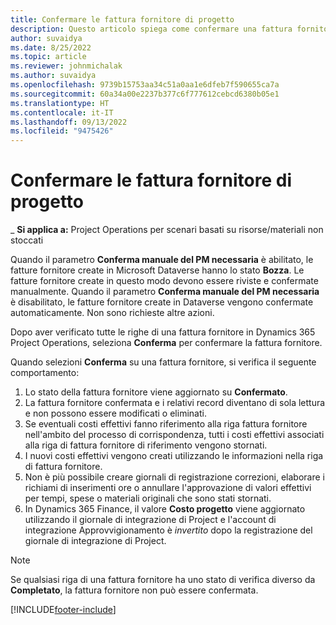 ```yaml
---
title: Confermare le fattura fornitore di progetto
description: Questo articolo spiega come confermare una fattura fornitore di progetto in Microsoft Dynamics 365 Project Operations e descrive l'impatto finanziario della conferma di una fattura fornitore di progetto.
author: suvaidya
ms.date: 8/25/2022
ms.topic: article
ms.reviewer: johnmichalak
ms.author: suvaidya
ms.openlocfilehash: 9739b15753aa34c51a0aa1e6dfeb7f590655ca7a
ms.sourcegitcommit: 60a34a00e2237b377c6f777612cebcd6380b05e1
ms.translationtype: HT
ms.contentlocale: it-IT
ms.lasthandoff: 09/13/2022
ms.locfileid: "9475426"
---
```

# <a name="confirm-project-vendor-invoices"></a>Confermare le fattura fornitore di progetto

_ **Si applica a:** Project Operations per scenari basati su risorse/materiali non stoccati

Quando il parametro **Conferma manuale del PM necessaria** è abilitato, le fatture fornitore create in Microsoft Dataverse hanno lo stato **Bozza**. Le fatture fornitore create in questo modo devono essere riviste e confermate manualmente. Quando il parametro **Conferma manuale del PM necessaria** è disabilitato, le fatture fornitore create in Dataverse vengono confermate automaticamente. Non sono richieste altre azioni. 

Dopo aver verificato tutte le righe di una fattura fornitore in  Dynamics 365 Project Operations, seleziona **Conferma** per confermare la fattura fornitore.

Quando selezioni **Conferma** su una fattura fornitore, si verifica il seguente comportamento:

1. Lo stato della fattura fornitore viene aggiornato su **Confermato**.
1. La fattura fornitore confermata e i relativi record diventano di sola lettura e non possono essere modificati o eliminati.
1. Se eventuali costi effettivi fanno riferimento alla riga fattura fornitore nell'ambito del processo di corrispondenza, tutti i costi effettivi associati alla riga di fattura fornitore di riferimento vengono stornati.
1. I nuovi costi effettivi vengono creati utilizzando le informazioni nella riga di fattura fornitore.
1. Non è più possibile creare giornali di registrazione correzioni, elaborare i richiami di inserimenti ore o annullare l'approvazione di valori effettivi per tempi, spese o materiali originali che sono stati stornati.
1. In Dynamics 365 Finance, il valore **Costo progetto** viene aggiornato utilizzando il giornale di integrazione di Project e l'account di integrazione Approvvigionamento è *invertito* dopo la registrazione del giornale di integrazione di Project.

> [!NOTE]
> Se qualsiasi riga di una fattura fornitore ha uno stato di verifica diverso da **Completato**, la fattura fornitore non può essere confermata.

[!INCLUDE[footer-include](../includes/footer-banner.md)]
